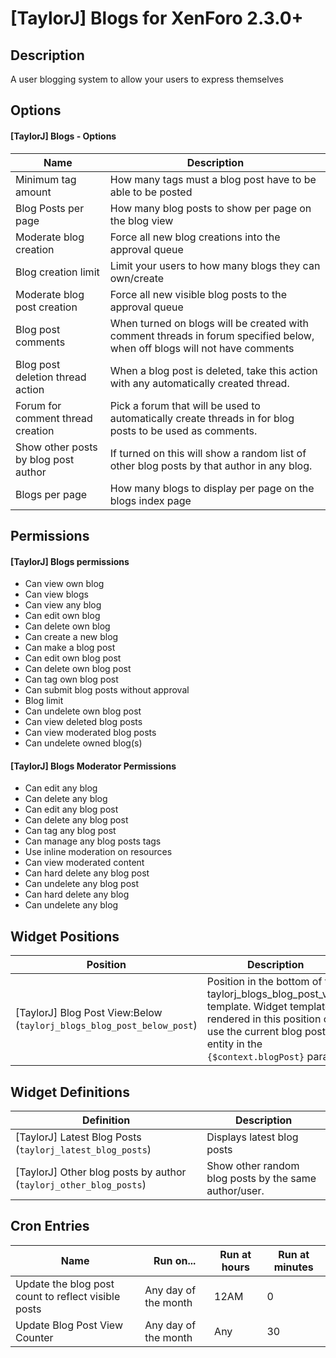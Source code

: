 \[TaylorJ\] Blogs for XenForo 2.3.0+
====================================

Description
-----------

A user blogging system to allow your users to express themselves

Options
-------

#### \[TaylorJ\] Blogs - Options

| Name | Description |
|---|---|
| Minimum tag amount | How many tags must a blog post have to be able to be posted |
| Blog Posts per page | How many blog posts to show per page on the blog view |
| Moderate blog creation | Force all new blog creations into the approval queue |
| Blog creation limit | Limit your users to how many blogs they can own/create |
| Moderate blog post creation | Force all new visible blog posts to the approval queue |
| Blog post comments | When turned on blogs will be created with comment threads in forum specified below, when off blogs will not have comments |
| Blog post deletion thread action | When a blog post is deleted, take this action with any automatically created thread. |
| Forum for comment thread creation | Pick a forum that will be used to automatically create threads in for blog posts to be used as comments. |
| Show other posts by blog post author | If turned on this will show a random list of other blog posts by that author in any blog. |
| Blogs per page | How many blogs to display per page on the blogs index page |

Permissions
-----------

#### \[TaylorJ\] Blogs permissions

- Can view own blog
- Can view blogs
- Can view any blog
- Can edit own blog
- Can delete own blog
- Can create a new blog
- Can make a blog post
- Can edit own blog post
- Can delete own blog post
- Can tag own blog post
- Can submit blog posts without approval
- Blog limit
- Can undelete own blog post
- Can view deleted blog posts
- Can view moderated blog posts
- Can undelete owned blog(s)

#### \[TaylorJ\] Blogs Moderator Permissions

- Can edit any blog
- Can delete any blog
- Can edit any blog post
- Can delete any blog post
- Can tag any blog post
- Can manage any blog posts tags
- Use inline moderation on resources
- Can view moderated content
- Can hard delete any blog post
- Can undelete any blog post
- Can hard delete any blog
- Can undelete any blog

Widget Positions
----------------

| Position | Description |
|---|---|
| \[TaylorJ\] Blog Post View:Below (`taylorj_blogs_blog_post_below_post`) | Position in the bottom of the taylorj\_blogs\_blog\_post\_view template. Widget templates rendered in this position can use the current blog post entity in the `{$context.blogPost}` param. |

Widget Definitions
------------------

| Definition | Description |
|---|---|
| \[TaylorJ\] Latest Blog Posts (`taylorj_latest_blog_posts`) | Displays latest blog posts |
| \[TaylorJ\] Other blog posts by author (`taylorj_other_blog_posts`) | Show other random blog posts by the same author/user. |

Cron Entries
------------

| Name | Run on... | Run at hours | Run at minutes |
|---|---|---|---|
| Update the blog post count to reflect visible posts | Any day of the month | 12AM | 0 |
| Update Blog Post View Counter | Any day of the month | Any | 30 |